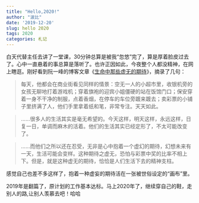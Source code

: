 ```yaml
---
title: "Hello,2020!"
author: "波比"
date: '2019-12-20'
slug: hello 2020
tags: 2020
categories: 札记
---
```


白天代替主任去讲了一堂课，30分钟总算是被我“忽悠”完了，算是厚着脸皮过去了。心中一直悬着的事总算是落听了。也许正因如此，今夜整个人都没精神，在网上瞎逛。刚好看到阮一峰的博客文章《[生命中那些虚无的期待](http://www.ruanyifeng.com/road/2006/2006-04-17-void.html)》，摘录了几句：

> 每天，他都会在商业街看见同样的情景：空无一人的小超市里，收银机旁的女孩无聊地打着游戏机；穿着旗袍的迎宾小姐僵硬的站在饭馆门口；保安穿着一身不干净的制服，点着香烟，在停车的车位旁踱来踱去；卖彩票的小铺子里挤满了人，他们手里拿着纸和笔，非常专注。天天如此。

> ……很多人的生活其实是毫无希望的。今天这样，明天这样，永远这样，日复一日，单调而麻木的活着。他们的生活其实已经定形了，不太可能改变了。

> ……而他们之所以还在忍受，无非是心中抱着一个虚幻的期待，幻想未来有一天，生活可能会变样。这种期待之虚无，恐怕与彩票中奖的比率不相上下。但是，就是这种虚无的期待，恰恰是人们生活下去的精神支柱。

感觉自己也差不多这样了，抱着一种虚妄的期待活在一张被世俗设定的“画布”里。

2019年是翻篇了，原计划的工作基本达标。马上2020年了，继续穿自己的鞋，走别人的路,让别人羡慕去吧！哈哈



